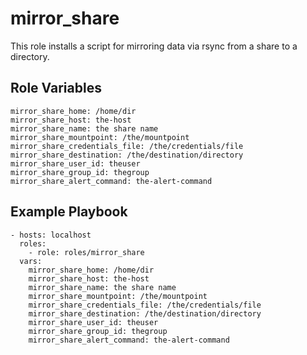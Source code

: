 mirror_share
=========

This role installs a script for mirroring data via rsync from a share to a directory.

Role Variables
--------------

    mirror_share_home: /home/dir
    mirror_share_host: the-host
    mirror_share_name: the share name
    mirror_share_mountpoint: /the/mountpoint
    mirror_share_credentials_file: /the/credentials/file
    mirror_share_destination: /the/destination/directory
    mirror_share_user_id: theuser
    mirror_share_group_id: thegroup
    mirror_share_alert_command: the-alert-command

Example Playbook
----------------

    - hosts: localhost
      roles:
        - role: roles/mirror_share
      vars:
        mirror_share_home: /home/dir
        mirror_share_host: the-host
        mirror_share_name: the share name
        mirror_share_mountpoint: /the/mountpoint
        mirror_share_credentials_file: /the/credentials/file
        mirror_share_destination: /the/destination/directory
        mirror_share_user_id: theuser
        mirror_share_group_id: thegroup
        mirror_share_alert_command: the-alert-command
